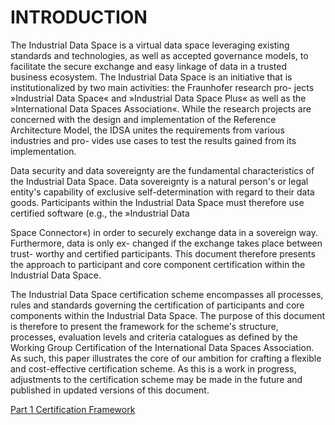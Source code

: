 
# INTRODUCTION

 The Industrial Data Space is a virtual data space leveraging existing
 standards and technologies, as well as accepted governance models, to
 facilitate the secure exchange and easy linkage of data in a trusted
 business ecosystem. The Industrial Data Space is an initiative that is
 institutionalized by two main activities: the Fraunhofer research pro-
 jects »Industrial Data Space« and »Industrial Data Space Plus« as well
 as the »International Data Spaces Association«. While the research
 projects are concerned with the design and implementation of the
 Reference Architecture Model, the IDSA unites the requirements from
 various industries and pro- vides use cases to test the results gained
 from its implementation.

 Data security and data sovereignty are the fundamental
 characteristics of the Industrial Data Space. Data sovereignty is a
 natural person's or legal entity's capability of exclusive
 self-determination with regard to their data goods. Participants
 within the Industrial Data Space must therefore use certified software
 (e.g., the »Industrial Data

 Space Connector«) in order to securely exchange data in a sovereign
 way. Furthermore, data is only ex- changed if the exchange takes place
 between trust- worthy and certified participants. This document
 therefore presents the approach to participant and core component
 certification within the Industrial Data Space.

 The Industrial Data Space certification scheme encompasses all
 processes, rules and standards governing the certification of
 participants and core components within the Industrial Data Space. The
 purpose of this document is therefore to present the framework for the
 scheme's structure, processes, evaluation levels and criteria
 catalogues as defined by the Working Group Certification of the
 International Data Spaces Association. As such, this paper illustrates
 the core of our ambition for crafting a flexible and cost-effective
 certification scheme. As this is a work in progress, adjustments to
 the certification scheme may be made in the future and published in
 updated versions of this document.

[Part 1 Certification Framework](./Certification-Framework.md)
